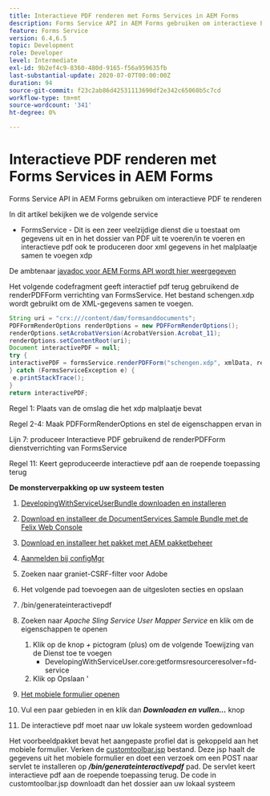 ```yaml
---
title: Interactieve PDF renderen met Forms Services in AEM Forms
description: Forms Service API in AEM Forms gebruiken om interactieve PDF te renderen
feature: Forms Service
version: 6.4,6.5
topic: Development
role: Developer
level: Intermediate
exl-id: 9b2ef4c9-8360-480d-9165-f56a959635fb
last-substantial-update: 2020-07-07T00:00:00Z
duration: 94
source-git-commit: f23c2ab86d42531113690df2e342c65060b5c7cd
workflow-type: tm+mt
source-wordcount: '341'
ht-degree: 0%

---
```


# Interactieve PDF renderen met Forms Services in AEM Forms

Forms Service API in AEM Forms gebruiken om interactieve PDF te renderen

In dit artikel bekijken we de volgende service

* FormsService - Dit is een zeer veelzijdige dienst die u toestaat om gegevens uit en in het dossier van PDF uit te voeren/in te voeren en interactieve pdf ook te produceren door xml gegevens in het malplaatje samen te voegen xdp

De ambtenaar [javadoc voor AEM Forms API wordt hier weergegeven](https://helpx.adobe.com/aem-forms/6/javadocs/com/adobe/fd/output/api/package-summary.html)

Het volgende codefragment geeft interactief pdf terug gebruikend de renderPDFForm verrichting van FormsService. Het bestand schengen.xdp wordt gebruikt om de XML-gegevens samen te voegen.

```java
String uri = "crx:///content/dam/formsanddocuments";
PDFFormRenderOptions renderOptions = new PDFFormRenderOptions();
renderOptions.setAcrobatVersion(AcrobatVersion.Acrobat_11);
renderOptions.setContentRoot(uri);
Document interactivePDF = null;
try {
interactivePDF = formsService.renderPDFForm("schengen.xdp", xmlData, renderOptions);
} catch (FormsServiceException e) {
 e.printStackTrace();
}
return interactivePDF;
```

Regel 1: Plaats van de omslag die het xdp malplaatje bevat

Regel 2-4: Maak PDFFormRenderOptions en stel de eigenschappen ervan in

Lijn 7: produceer Interactieve PDF gebruikend de renderPDFForm dienstverrichting van FormsService

Regel 11: Keert geproduceerde interactieve pdf aan de roepende toepassing terug

**De monsterverpakking op uw systeem testen**
1. [DevelopingWithServiceUserBundle downloaden en installeren](/help/forms/assets/common-osgi-bundles/DevelopingWithServiceUser.jar)
1. [Download en installeer de DocumentServices Sample Bundle met de Felix Web Console](/help/forms/assets/common-osgi-bundles/AEMFormsDocumentServices.core-1.0-SNAPSHOT.jar)
1. [Download en installeer het pakket met AEM pakketbeheer](assets/downloadinteractivepdffrommobileform.zip)

1. [Aanmelden bij configMgr](http://localhost:4502/system/console/configMgr)
1. Zoeken naar graniet-CSRF-filter voor Adobe
1. Het volgende pad toevoegen aan de uitgesloten secties en opslaan
1. /bin/generateinteractivepdf
1. Zoeken naar _Apache Sling Service User Mapper Service_ en klik om de eigenschappen te openen
   1. Klik op de knop *+* pictogram (plus) om de volgende Toewijzing van de Dienst toe te voegen
      * DevelopingWithServiceUser.core:getformsresourceresolver=fd-service
   1. Klik op Opslaan &#39;
1. [Het mobiele formulier openen](http://localhost:4502/content/dam/formsanddocuments/schengen.xdp/jcr:content)
1. Vul een paar gebieden in en klik dan ***Downloaden en vullen...*** knop
1. De interactieve pdf moet naar uw lokale systeem worden gedownload


Het voorbeeldpakket bevat het aangepaste profiel dat is gekoppeld aan het mobiele formulier. Verken de [customtoolbar.jsp](http://localhost:4502/apps/AEMFormsDemoListings/customprofiles/addImageToMobileForm/demo/customtoolbar.jsp) bestand. Deze jsp haalt de gegevens uit het mobiele formulier en doet een verzoek om een POST naar servlet te installeren op ***/bin/generateinteractivepdf*** pad. De servlet keert interactieve pdf aan de roepende toepassing terug. De code in customtoolbar.jsp downloadt dan het dossier aan uw lokaal systeem
